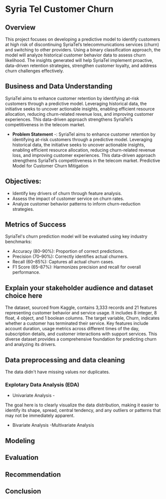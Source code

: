 # Syria Tel Customer Churn 
## Overview
This project focuses on developing a predictive model to identify customers at high risk of discontinuing SyriaTel’s telecommunications services
 (churn) and switching to other providers. Using a binary classification approach, the model will analyze historical customer behavior data to 
 assess churn likelihood. The insights generated will help SyriaTel implement proactive, data-driven retention strategies, strengthen customer 
 loyalty, and address churn challenges effectively.

## Business and Data Understanding
SyriaTel aims to enhance customer retention by identifying at-risk customers through a predictive model. Leveraging historical data, the 
initiative seeks to uncover actionable insights, enabling efficient resource allocation, reducing churn-related revenue loss, and improving 
customer experiences. This data-driven approach strengthens SyriaTel’s competitiveness in the telecom market.

- __Problem Statement__ -: SyriaTel aims to enhance customer retention by identifying at-risk customers through a predictive model. Leveraging 
historical data, the initiative seeks to uncover actionable insights, enabling efficient resource allocation, reducing churn-related revenue 
loss, and improving customer experiences. This data-driven approach strengthens SyriaTel’s competitiveness in the telecom market.
Predictive Model for Customer Churn Mitigation

## Objectives:

- Identify key drivers of churn through feature analysis.
- Assess the impact of customer service on churn rates.
- Analyze customer behavior patterns to inform churn-reduction strategies.
## Metrics of Success
SyriaTel's churn prediction model will be evaluated using key industry benchmarks:

- Accuracy (80–90%): Proportion of correct predictions.
- Precision (70–90%): Correctly identifies actual churners.
- Recall (60–85%): Captures all actual churn cases.
- F1 Score (65–87%): Harmonizes precision and recall for overall performance.


## Explain your stakeholder audience and dataset choice here
The dataset, sourced from Kaggle, contains 3,333 records and 21 features representing customer behavior and service usage. It includes 8
integer, 8 float, 4 object, and 1 boolean columns. The target variable, Churn, indicates whether a customer has terminated their service. 
Key features include account duration, usage metrics across different times of the day, subscription details, and customer interactions with
support services. This diverse dataset provides a comprehensive foundation for predicting churn and analyzing its drivers.
## Data preprocessing and data cleaning
The data didn't have missing values nor duplicates.


### Explotary Data Analysis (EDA)

- Univariate Analysis -

The goal here is to clearly visualize the data distribution, making it easier to identify its shape, spread, central tendency, and any outliers 
or patterns that may not be immediately apparent.

- Bivariate Analysis
-Multivariate Analysis

## Modeling


## Evaluation


## Recommendation



## Conclusion

